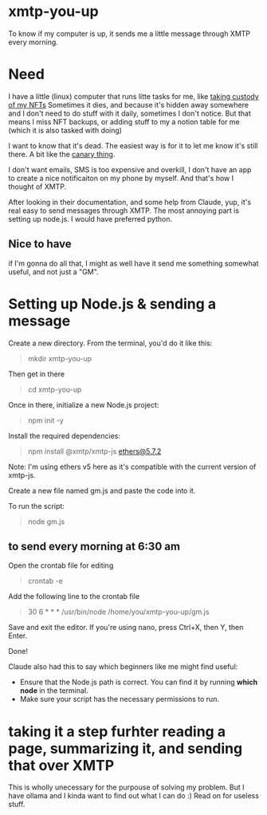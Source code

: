 # xmtp-you-up
To know if my computer is up, it sends me a little message through XMTP every morning.

# Need
I have a little (linux) computer that runs litte tasks for me, like [taking custody of my NFTs](https://github.com/hardymathieu/nftsave) 
Sometimes it dies, and because it's hidden away somewhere and I don't need to do stuff with it daily, sometimes I don't notice. But that means I miss NFT backups, or adding stuff to my a notion table for me (which it is also tasked with doing)

I want to know that it's dead. The easiest way is for it to let me know it's still there. 
A bit like the [canary thing](https://en.wikipedia.org/wiki/Warrant_canary). 

I don't want emails, SMS is too expensive and overkill, I don't have an app to create a nice notificaiton on my phone by myself. 
And that's how I thought of XMTP. 

After looking in their documentation, and some help from Claude, yup, it's real easy to send messages through XMTP. The most annoying part is setting up node.js. I would have preferred python.

## Nice to have
if I'm gonna do all that, I might as well have it send me something somewhat useful, and not just a "GM".

# Setting up Node.js & sending a message

Create a new directory. From the terminal, you'd do it like this:
> mkdir xmtp-you-up

Then get in there

> cd xmtp-you-up

Once in there, initialize a new Node.js project:
> npm init -y

Install the required dependencies:
> npm install @xmtp/xmtp-js ethers@5.7.2

Note: I'm using ethers v5 here as it's compatible with the current version of xmtp-js.

Create a new file named gm.js and paste the code into it.

To run the script:
> node gm.js

## to send every morning at 6:30 am

Open the crontab file for editing

> crontab -e

Add the following line to the crontab file

> 30 6 * * * /usr/bin/node /home/you/xmtp-you-up/gm.js

Save and exit the editor. If you're using nano, press Ctrl+X, then Y, then Enter.

Done!

Claude also had this to say which beginners like me might find useful:
* Ensure that the Node.js path is correct. You can find it by running **which node** in the terminal.
* Make sure your script has the necessary permissions to run.


# taking it a step furhter reading a page, summarizing it, and sending that over XMTP
This is wholly unecessary for the purpouse of solving my problem. 
But I have ollama and I kinda want to find out what I can do :) 
Read on for useless stuff.

